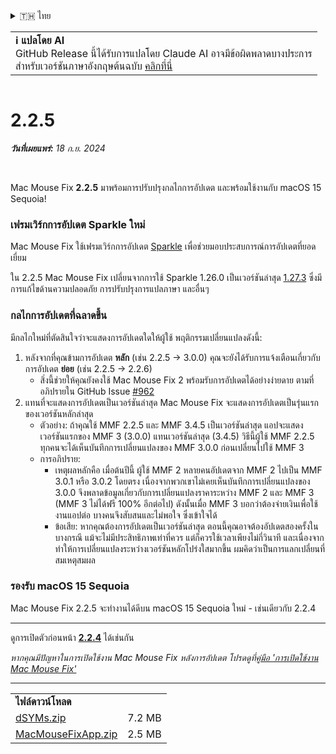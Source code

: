 <details>
<summary>🇹🇭 ไทย</summary>

[🇬🇧 English (GitHub)](https://github.com/noah-nuebling/mac-mouse-fix/releases/tag/2.2.5)\
[🇦🇩 Català](https://redirect.macmousefix.com/?target=mmf-release&tag=2.2.5&locale=ca)\
[🇩🇪 Deutsch](https://redirect.macmousefix.com/?target=mmf-release&tag=2.2.5&locale=de)\
[🇪🇸 Español](https://redirect.macmousefix.com/?target=mmf-release&tag=2.2.5&locale=es)\
[🇫🇷 Français](https://redirect.macmousefix.com/?target=mmf-release&tag=2.2.5&locale=fr)\
[🇮🇩 Indonesia](https://redirect.macmousefix.com/?target=mmf-release&tag=2.2.5&locale=id)\
[🇮🇹 Italiano](https://redirect.macmousefix.com/?target=mmf-release&tag=2.2.5&locale=it)\
[🇭🇺 Magyar](https://redirect.macmousefix.com/?target=mmf-release&tag=2.2.5&locale=hu)\
[🇳🇱 Nederlands](https://redirect.macmousefix.com/?target=mmf-release&tag=2.2.5&locale=nl)\
[🇵🇱 Polski](https://redirect.macmousefix.com/?target=mmf-release&tag=2.2.5&locale=pl)\
[🇧🇷 Português (Brasil)](https://redirect.macmousefix.com/?target=mmf-release&tag=2.2.5&locale=pt-BR)\
[🇵🇹 Português (Portugal)](https://redirect.macmousefix.com/?target=mmf-release&tag=2.2.5&locale=pt-PT)\
[🇷🇴 Română](https://redirect.macmousefix.com/?target=mmf-release&tag=2.2.5&locale=ro)\
[🇸🇪 Svenska](https://redirect.macmousefix.com/?target=mmf-release&tag=2.2.5&locale=sv)\
[🇻🇳 Tiếng Việt](https://redirect.macmousefix.com/?target=mmf-release&tag=2.2.5&locale=vi)\
[🇹🇷 Türkçe](https://redirect.macmousefix.com/?target=mmf-release&tag=2.2.5&locale=tr)\
[🇨🇿 Čeština](https://redirect.macmousefix.com/?target=mmf-release&tag=2.2.5&locale=cs)\
[🇬🇷 Ελληνικά](https://redirect.macmousefix.com/?target=mmf-release&tag=2.2.5&locale=el)\
[🇷🇺 Русский](https://redirect.macmousefix.com/?target=mmf-release&tag=2.2.5&locale=ru)\
[🇺🇦 Українська](https://redirect.macmousefix.com/?target=mmf-release&tag=2.2.5&locale=uk)\
[🇮🇱 עברית](https://redirect.macmousefix.com/?target=mmf-release&tag=2.2.5&locale=he)\
[🇸🇦 العربية](https://redirect.macmousefix.com/?target=mmf-release&tag=2.2.5&locale=ar)\
[🇮🇳 हिन्दी](https://redirect.macmousefix.com/?target=mmf-release&tag=2.2.5&locale=hi)\
**🇹🇭 ไทย**\
[🇨🇳 中文 (简体)](https://redirect.macmousefix.com/?target=mmf-release&tag=2.2.5&locale=zh-Hans)\
[🇨🇳 中文 (繁體)](https://redirect.macmousefix.com/?target=mmf-release&tag=2.2.5&locale=zh-Hant)\
[🇭🇰 中文（香港)](https://redirect.macmousefix.com/?target=mmf-release&tag=2.2.5&locale=zh-HK)\
[🇯🇵 日本語](https://redirect.macmousefix.com/?target=mmf-release&tag=2.2.5&locale=ja)\
[🇰🇷 한국어](https://redirect.macmousefix.com/?target=mmf-release&tag=2.2.5&locale=ko)\
[Help translate Mac Mouse Fix to different languages!](https://github.com/noah-nuebling/mac-mouse-fix/discussions/731)
</details>
<table align=><td>
<b>ℹ️ แปลโดย AI</b><br>
GitHub Release นี้ได้รับการแปลโดย Claude AI อาจมีข้อผิดพลาดบางประการ<br>
สำหรับเวอร์ชันภาษาอังกฤษต้นฉบับ <a href="https://github.com/noah-nuebling/mac-mouse-fix/releases/tag/2.2.5">คลิกที่นี่</a>
</td></table>

<table></table>

# 2.2.5
***วันที่เผยแพร่:** 18 ก.ย. 2024*

<br>

Mac Mouse Fix **2.2.5** มาพร้อมการปรับปรุงกลไกการอัปเดต และพร้อมใช้งานกับ macOS 15 Sequoia!

### เฟรมเวิร์กการอัปเดต Sparkle ใหม่

Mac Mouse Fix ใช้เฟรมเวิร์กการอัปเดต [Sparkle](https://sparkle-project.org/) เพื่อช่วยมอบประสบการณ์การอัปเดตที่ยอดเยี่ยม

ใน 2.2.5 Mac Mouse Fix เปลี่ยนจากการใช้ Sparkle 1.26.0 เป็นเวอร์ชันล่าสุด [1.27.3](https://github.com/sparkle-project/Sparkle/releases/tag/1.27.3) ซึ่งมีการแก้ไขด้านความปลอดภัย การปรับปรุงการแปลภาษา และอื่นๆ 

### กลไกการอัปเดตที่ฉลาดขึ้น

มีกลไกใหม่ที่ตัดสินใจว่าจะแสดงการอัปเดตใดให้ผู้ใช้ พฤติกรรมเปลี่ยนแปลงดังนี้:

1. หลังจากที่คุณข้ามการอัปเดต **หลัก** (เช่น 2.2.5 -> 3.0.0) คุณจะยังได้รับการแจ้งเตือนเกี่ยวกับการอัปเดต **ย่อย** (เช่น 2.2.5 -> 2.2.6)
    - สิ่งนี้ช่วยให้คุณยังคงใช้ Mac Mouse Fix 2 พร้อมรับการอัปเดตได้อย่างง่ายดาย ตามที่อภิปรายใน GitHub Issue [#962](https://github.com/noah-nuebling/mac-mouse-fix/issues/962)
2. แทนที่จะแสดงการอัปเดตเป็นเวอร์ชันล่าสุด Mac Mouse Fix จะแสดงการอัปเดตเป็นรุ่นแรกของเวอร์ชันหลักล่าสุด
    - ตัวอย่าง: ถ้าคุณใช้ MMF 2.2.5 และ MMF 3.4.5 เป็นเวอร์ชันล่าสุด แอปจะแสดงเวอร์ชันแรกของ MMF 3 (3.0.0) แทนเวอร์ชันล่าสุด (3.4.5) วิธีนี้ผู้ใช้ MMF 2.2.5 ทุกคนจะได้เห็นบันทึกการเปลี่ยนแปลงของ MMF 3.0.0 ก่อนเปลี่ยนไปใช้ MMF 3
    - การอภิปราย:
        - เหตุผลหลักคือ เมื่อต้นปีนี้ ผู้ใช้ MMF 2 หลายคนอัปเดตจาก MMF 2 ไปเป็น MMF 3.0.1 หรือ 3.0.2 โดยตรง เนื่องจากพวกเขาไม่เคยเห็นบันทึกการเปลี่ยนแปลงของ 3.0.0 จึงพลาดข้อมูลเกี่ยวกับการเปลี่ยนแปลงราคาระหว่าง MMF 2 และ MMF 3 (MMF 3 ไม่ได้ฟรี 100% อีกต่อไป) ดังนั้นเมื่อ MMF 3 บอกว่าต้องจ่ายเงินเพื่อใช้งานแอปต่อ บางคนจึงสับสนและไม่พอใจ ซึ่งเข้าใจได้
        - ข้อเสีย: หากคุณต้องการอัปเดตเป็นเวอร์ชันล่าสุด ตอนนี้คุณอาจต้องอัปเดตสองครั้งในบางกรณี แม้จะไม่มีประสิทธิภาพเท่าที่ควร แต่ก็ควรใช้เวลาเพียงไม่กี่วินาที และเนื่องจากทำให้การเปลี่ยนแปลงระหว่างเวอร์ชันหลักโปร่งใสมากขึ้น ผมคิดว่าเป็นการแลกเปลี่ยนที่สมเหตุสมผล

### รองรับ macOS 15 Sequoia

Mac Mouse Fix 2.2.5 จะทำงานได้ดีบน macOS 15 Sequoia ใหม่ - เช่นเดียวกับ 2.2.4

---

ดูการเปิดตัวก่อนหน้า [**2.2.4**](https://redirect.macmousefix.com/?target=mmf-release&tag=2.2.4&locale=th) ได้เช่นกัน

*หากคุณมีปัญหาในการเปิดใช้งาน Mac Mouse Fix หลังการอัปเดต โปรดดูที่[คู่มือ 'การเปิดใช้งาน Mac Mouse Fix'](https://github.com/noah-nuebling/mac-mouse-fix/discussions/861)*

---

<table align="start">
<tr>
    <td colspan=2>
        <b>ไฟล์ดาวน์โหลด</b>
    </td>
</tr>
<tr>
    <td><a href="https://github.com/noah-nuebling/mac-mouse-fix/releases/download/2.2.5/dSYMs.zip">dSYMs.zip</a></td>
    <td>7.2 MB</td>
</tr>
<tr>
    <td><a href="https://github.com/noah-nuebling/mac-mouse-fix/releases/download/2.2.5/MacMouseFixApp.zip">MacMouseFixApp.zip</a></td>
    <td>2.5 MB</td>
</tr>
</table>
